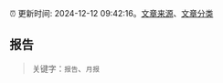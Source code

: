:alarm_clock: 更新时间: 2024-12-12 09:42:16。[文章来源](/README.md)、[文章分类](/TAGS.md)

## 报告


> 关键字：`报告`、`月报`



